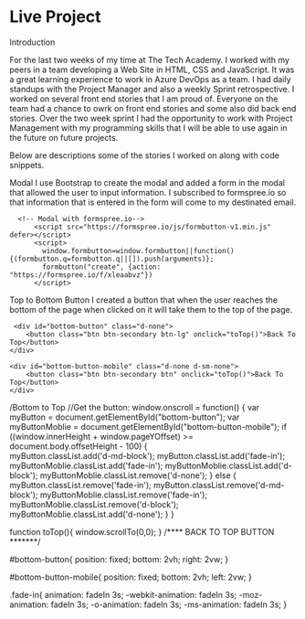 # Live Project
Introduction

For the last two weeks of my time at The Tech Academy. I worked with my peers in a team developing a Web Site in HTML, CSS and JavaScript. It was a great learning experience to work in Azure DevOps as a team. I had daily standups with the Project Manager and also a weekly Sprint retrospective. I worked on several front end stories that I am proud of. Everyone on the team had a chance to owrk on front end stories and some also did back end stories. Over the two week sprint I had the opportunity to work with Project Management with my programming skills that I will be able to use again in the future on future projects.

Below are descriptions some of the stories I worked on along with code snippets.

Modal
I use Bootstrap to create the modal and added a form in the modal that allowed the user to input information. I subscribed to formspree.io so that information that is entered in the form will come to my destinated email.
<style>

    /* set a style for all buttons*/
	button {
		background-color: rgb(128, 0, 79);
		color: white;
		padding: 14px 20px;
		margin: 8px 0;
		cursor: pointer;
		width: 100%;
	}
    /*define the modal’s background*/
	
	.modal {
		display: none;
		position: fixed;
		z-index: 1;
		left: 0;
		top: 0;
		width: 100%;
		height: 100%;
		overflow: auto;
		background-color: rgb(0, 0, 0);
		background-color: rgba(0, 0, 0, 0.4);
		padding-top: 60px;
	}
	/*define the modal-content background*/
	
	.modal-content {
		background-color: #fefefe;
		margin: 5% auto 15% auto;
		border: 1px solid #888;
		width: 80%;
	}
	/*define the close button*/
  </style>    
      <!-- Modal with formspree.io-->
          <script src="https://formspree.io/js/formbutton-v1.min.js" defer></script>
          <script>
            window.formbutton=window.formbutton||function(){(formbutton.q=formbutton.q||[]).push(arguments)};
            formbutton("create", {action: "https://formspree.io/f/xleaabvz"})
          </script>


Top to Bottom Button
I created a button that when the user reaches the bottom of the page when clicked on it will take them to the top of the page. 

     <div id="bottom-button" class="d-none">
        <button class="btn btn-secondary btn-lg" onclick="toTop()">Back To Top</button>
    </div>

    <div id="bottom-button-mobile" class="d-none d-sm-none">
        <button class="btn btn-secondary btn" onclick="toTop()">Back To Top</button>
    </div>


/Bottom to Top
//Get the button:
window.onscroll = function() {
  var myButton = document.getElementById("bottom-button");
  var myButtonMoblie = document.getElementById("bottom-button-mobile");
  if ((window.innerHeight + window.pageYOffset) >= document.body.offsetHeight - 100) {                            
      myButton.classList.add('d-md-block');
      myButton.classList.add('fade-in');
      myButtonMoblie.classList.add('fade-in');
      myButtonMoblie.classList.add('d-block');
      myButtonMoblie.classList.remove('d-none');
  } else {
      myButton.classList.remove('fade-in');
      myButton.classList.remove('d-md-block');
      myButtonMoblie.classList.remove('fade-in');
      myButtonMoblie.classList.remove('d-block');
      myButtonMoblie.classList.add('d-none');
  }
}

function toTop(){
  window.scrollTo(0,0);
}
/**** BACK TO TOP BUTTON *******/


#bottom-button{
    position: fixed;
    bottom: 2vh;
    right: 2vw;
}

#bottom-button-mobile{
    position: fixed;
    bottom: 2vh;
    left: 2vw;
}

.fade-in{
    animation: fadeIn 3s;
    -webkit-animation: fadeIn 3s;
    -moz-animation: fadeIn 3s;
    -o-animation: fadeIn 3s;
    -ms-animation: fadeIn 3s;
}

